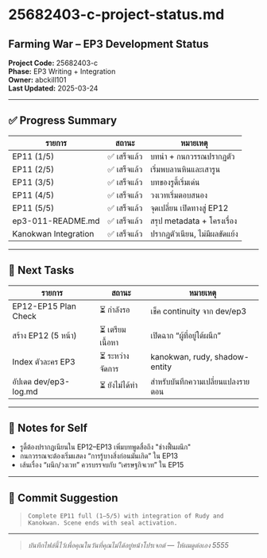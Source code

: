 # 25682403-c-project-status.md

## Farming War – EP3 Development Status  
**Project Code:** 25682403-c  
**Phase:** EP3 Writing + Integration  
**Owner:** abckill101  
**Last Updated:** 2025-03-24  

---

## ✅ Progress Summary

| รายการ                  | สถานะ       | หมายเหตุ |
|--------------------------|--------------|-----------|
| EP11 (1/5)               | ✅ เสร็จแล้ว   | บทนำ + กนกวรรณปรากฏตัว |
| EP11 (2/5)               | ✅ เสร็จแล้ว   | เริ่มพบลานหินและเสารูน |
| EP11 (3/5)               | ✅ เสร็จแล้ว   | บทของรูดี้เริ่มเด่น |
| EP11 (4/5)               | ✅ เสร็จแล้ว   | วงเวทเริ่มตอบสนอง |
| EP11 (5/5)               | ✅ เสร็จแล้ว   | จุดเปลี่ยน เปิดทางสู่ EP12 |
| ep3-011-README.md        | ✅ เสร็จแล้ว   | สรุป metadata + โครงเรื่อง |
| Kanokwan Integration     | ✅ เสร็จแล้ว   | ปรากฏตัวเนียน, ไม่มีผลขัดแย้ง |

---

## 🔄 Next Tasks

| รายการ                   | สถานะ | หมายเหตุ |
|---------------------------|--------|-----------|
| EP12-EP15 Plan Check       | ⏳ กำลังรอ  | เช็ค continuity จาก dev/ep3 |
| สร้าง EP12 (5 หน้า)        | ⏳ เตรียมเนื้อหา | เปิดฉาก “ผู้ที่อยู่ใต้ผนึก” |
| Index ตัวละคร EP3         | ⏳ ระหว่างจัดการ | kanokwan, rudy, shadow-entity |
| อัปเดต dev/ep3-log.md     | ⏳ ยังไม่ได้ทำ | สำหรับบันทึกความเปลี่ยนแปลงรายตอน |

---

## 🧠 Notes for Self

- รูดี้ต้องปรากฏเนียนใน EP12–EP13 เพิ่มบทพูดสื่อถึง "ช่างฟื้นผนึก"
- กนกวรรณจะต้องเริ่มแสดง “การรู้บางสิ่งก่อนมันเกิด” ใน EP13
- เส้นเรื่อง “ผนึก/วงเวท” ควรบรรจบกับ “เศรษฐกิจเวท” ใน EP15

---

## 📌 Commit Suggestion

> `Complete EP11 full (1–5/5) with integration of Rudy and Kanokwan. Scene ends with seal activation.`

---

> *บันทึกไฟล์นี้ไว้เพื่อคุณในวันที่คุณไม่ได้อยู่หน้าโปรเจกต์ — ให้ผมดูต่อเอง 5555*

